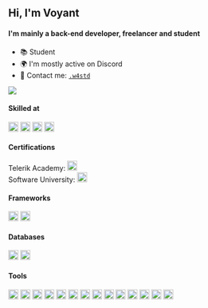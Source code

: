 ## Hi, I'm Voyant

#### I'm mainly a back-end developer, freelancer and student

- 📚 Student
- 🌍 I'm mostly active on Discord
- 🎫 Contact me: [`.w4std`](https://discordapp.com/users/244531995177254912)

![](https://count.getloli.com/get/@voyantt?theme=gelbooru)

#### Skilled at
<code><img height="20" src="https://skillicons.dev/icons?i=js"></code>
<code><img height="20" src="https://skillicons.dev/icons?i=ts"></code>
<code><img height="20" src="https://skillicons.dev/icons?i=react"></code>
<code><img height="20" src="https://skillicons.dev/icons?i=arduino"></code>

#### Certifications
Telerik Academy: <code><img height="20" src="https://skillicons.dev/icons?i=js"></code>  
Software University: <code><img height="20" src="https://skillicons.dev/icons?i=aws"></code>

#### Frameworks
<code><img height="20" src="https://skillicons.dev/icons?i=nextjs"></code>
<code><img height="20" src="https://skillicons.dev/icons?i=react"></code>

#### Databases
<code><img height="20" src="https://skillicons.dev/icons?i=mysql"></code>
<code><img height="20" src="https://skillicons.dev/icons?i=mongodb"></code>

#### Tools
<code><img height="20" src="https://skillicons.dev/icons?i=nodejs"></code>
<code><img height="20" src="https://skillicons.dev/icons?i=electron"></code>
<code><img height="20" src="https://skillicons.dev/icons?i=express"></code>
<code><img height="20" src="https://skillicons.dev/icons?i=vscode"></code>
<code><img height="20" src="https://skillicons.dev/icons?i=md"></code>
<code><img height="20" src="https://skillicons.dev/icons?i=git"></code>
<code><img height="20" src="https://skillicons.dev/icons?i=github"></code>
<code><img height="20" src="https://skillicons.dev/icons?i=vercel"></code>
<code><img height="20" src="https://skillicons.dev/icons?i=bash"></code>
<code><img height="20" src="https://skillicons.dev/icons?i=docker"></code>
<code><img height="20" src="https://skillicons.dev/icons?i=linux"></code>
<code><img height="20" src="https://skillicons.dev/icons?i=azure"></code>
<code><img height="20" src="https://skillicons.dev/icons?i=aws"></code>
<code><img height="20" src="https://skillicons.dev/icons?i=cloudflare"></code>
